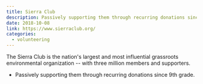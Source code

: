 ```yaml
---
title: Sierra Club
description: Passively supporting them through recurring donations since 9th grade.
date: 2018-10-08
link: https://www.sierraclub.org/
categories:
  - volunteering
---
```


The Sierra Club is the nation's largest and most influential grassroots environmental organization -- with three million members and supporters.

- Passively supporting them through recurring donations since 9th grade.
